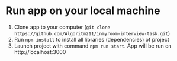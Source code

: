 # Run app on your local machine


1. Clone app to your computer (`git clone https://github.com/Algoritm211/inmyroom-interview-task.git`)
2. Run `npm install` to install all libraries (dependencies) of project
3. Launch project with command `npm run start`. App will be run on http://localhost:3000
